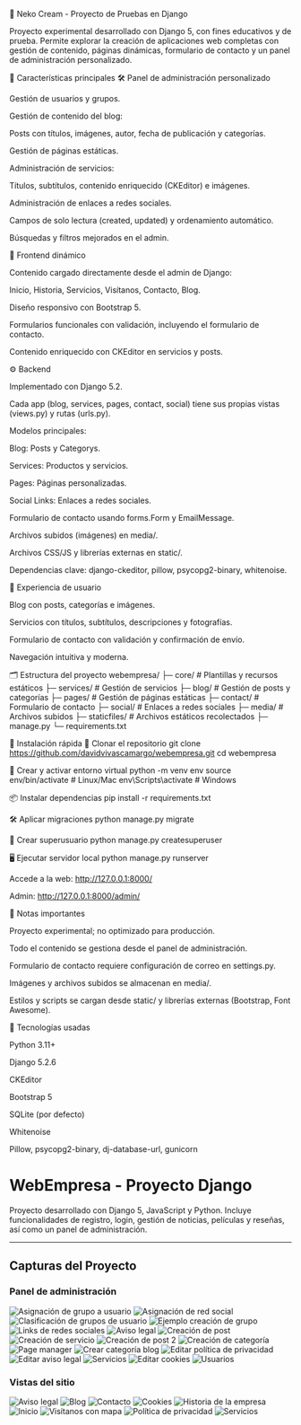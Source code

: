 🐾 Neko Cream - Proyecto de Pruebas en Django

Proyecto experimental desarrollado con Django 5, con fines educativos y de prueba. Permite explorar la creación de aplicaciones web completas con gestión de contenido, páginas dinámicas, formulario de contacto y un panel de administración personalizado.

🌟 Características principales
🛠️ Panel de administración personalizado

Gestión de usuarios y grupos.

Gestión de contenido del blog:

Posts con títulos, imágenes, autor, fecha de publicación y categorías.

Gestión de páginas estáticas.

Administración de servicios:

Títulos, subtítulos, contenido enriquecido (CKEditor) e imágenes.

Administración de enlaces a redes sociales.

Campos de solo lectura (created, updated) y ordenamiento automático.

Búsquedas y filtros mejorados en el admin.

🎨 Frontend dinámico

Contenido cargado directamente desde el admin de Django:

Inicio, Historia, Servicios, Visítanos, Contacto, Blog.

Diseño responsivo con Bootstrap 5.

Formularios funcionales con validación, incluyendo el formulario de contacto.

Contenido enriquecido con CKEditor en servicios y posts.

⚙️ Backend

Implementado con Django 5.2.

Cada app (blog, services, pages, contact, social) tiene sus propias vistas (views.py) y rutas (urls.py).

Modelos principales:

Blog: Posts y Categorys.

Services: Productos y servicios.

Pages: Páginas personalizadas.

Social Links: Enlaces a redes sociales.

Formulario de contacto usando forms.Form y EmailMessage.

Archivos subidos (imágenes) en media/.

Archivos CSS/JS y librerías externas en static/.

Dependencias clave: django-ckeditor, pillow, psycopg2-binary, whitenoise.

👤 Experiencia de usuario

Blog con posts, categorías e imágenes.

Servicios con títulos, subtítulos, descripciones y fotografías.

Formulario de contacto con validación y confirmación de envío.

Navegación intuitiva y moderna.

🗂 Estructura del proyecto
webempresa/
├─ core/        # Plantillas y recursos estáticos
├─ services/    # Gestión de servicios
├─ blog/        # Gestión de posts y categorías
├─ pages/       # Gestión de páginas estáticas
├─ contact/     # Formulario de contacto
├─ social/      # Enlaces a redes sociales
├─ media/       # Archivos subidos
├─ staticfiles/ # Archivos estáticos recolectados
├─ manage.py
└─ requirements.txt

🚀 Instalación rápida
💾 Clonar el repositorio
git clone https://github.com/davidvivascamargo/webempresa.git
cd webempresa

🐍 Crear y activar entorno virtual
python -m venv env
source env/bin/activate  # Linux/Mac
env\Scripts\activate     # Windows

📦 Instalar dependencias
pip install -r requirements.txt

🛠️ Aplicar migraciones
python manage.py migrate

🔑 Crear superusuario
python manage.py createsuperuser

🖥️ Ejecutar servidor local
python manage.py runserver


Accede a la web: http://127.0.0.1:8000/

Admin: http://127.0.0.1:8000/admin/

📝 Notas importantes

Proyecto experimental; no optimizado para producción.

Todo el contenido se gestiona desde el panel de administración.

Formulario de contacto requiere configuración de correo en settings.py.

Imágenes y archivos subidos se almacenan en media/.

Estilos y scripts se cargan desde static/ y librerías externas (Bootstrap, Font Awesome).

📌 Tecnologías usadas

Python 3.11+

Django 5.2.6

CKEditor

Bootstrap 5

SQLite (por defecto)

Whitenoise

Pillow, psycopg2-binary, dj-database-url, gunicorn


# WebEmpresa - Proyecto Django

Proyecto desarrollado con Django 5, JavaScript y Python. Incluye funcionalidades de registro, login, gestión de noticias, películas y reseñas, así como un panel de administración.

---

## Capturas del Proyecto

### Panel de administración
![Asignación de grupo a usuario](capturas/admin_asignacion_grupo_usuario.png)
![Asignación de red social](capturas/admin_asignacion_red_social.png)
![Clasificación de grupos de usuario](capturas/admin_clasificacion_grupos.png)
![Ejemplo creación de grupo](capturas/admin_ejemplo_creacion_grupo.png)
![Links de redes sociales](capturas/admin_links_redes_sociales.png)
![Aviso legal](capturas/admin_aviso_legal.png)
![Creación de post](capturas/admin_creacion_post_full.png)
![Creación de servicio](capturas/admin_creacion_servicio.png)
![Creación de post 2](capturas/admin_creacion_post_2.png)
![Creación de categoría](capturas/admin_creacion_categoria.png)
![Page manager](capturas/admin_page_manager.png)
![Crear categoría blog](capturas/admin_crear_categoria_blog.png)
![Editar política de privacidad](capturas/admin_editar_politica_privacidad.png)
![Editar aviso legal](capturas/admin_editar_aviso_legal.png)
![Servicios](capturas/admin_servicios.png)
![Editar cookies](capturas/admin_editar_cookies.png)
![Usuarios](capturas/admin_usuarios.png)

### Vistas del sitio
![Aviso legal](capturas/view_aviso_legal.png)
![Blog](capturas/view_blog.png)
![Contacto](capturas/view_contacto.png)
![Cookies](capturas/view_cookies.png)
![Historia de la empresa](capturas/view_historia_empresa.png)
![Inicio](capturas/view_home.png)
![Visítanos con mapa](capturas/view_visitarnos_mapa.png)
![Política de privacidad](capturas/view_politica_privacidad.png)
![Servicios](capturas/view_servicios.png)
